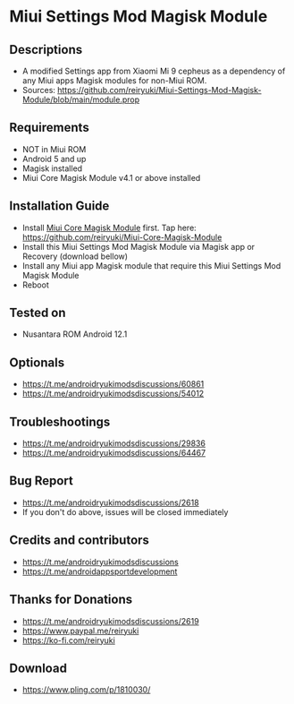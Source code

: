 # Miui Settings Mod Magisk Module

## Descriptions
- A modified Settings app from Xiaomi Mi 9 cepheus as a dependency of any Miui apps Magisk modules for non-Miui ROM.
- Sources: https://github.com/reiryuki/Miui-Settings-Mod-Magisk-Module/blob/main/module.prop

## Requirements
- NOT in Miui ROM
- Android 5 and up
- Magisk installed
- Miui Core Magisk Module v4.1 or above installed

## Installation Guide
- Install [Miui Core Magisk Module](https://github.com/reiryuki/Miui-Core-Magisk-Module) first. Tap here: https://github.com/reiryuki/Miui-Core-Magisk-Module
- Install this Miui Settings Mod Magisk Module via Magisk app or Recovery (download bellow)
- Install any Miui app Magisk module that require this Miui Settings Mod Magisk Module
- Reboot

## Tested on
- Nusantara ROM Android 12.1

## Optionals
- https://t.me/androidryukimodsdiscussions/60861
- https://t.me/androidryukimodsdiscussions/54012

## Troubleshootings
- https://t.me/androidryukimodsdiscussions/29836
- https://t.me/androidryukimodsdiscussions/64467

## Bug Report
- https://t.me/androidryukimodsdiscussions/2618
- If you don't do above, issues will be closed immediately

## Credits and contributors
- https://t.me/androidryukimodsdiscussions
- https://t.me/androidappsportdevelopment

## Thanks for Donations
- https://t.me/androidryukimodsdiscussions/2619
- https://www.paypal.me/reiryuki
- https://ko-fi.com/reiryuki

## Download
- https://www.pling.com/p/1810030/
